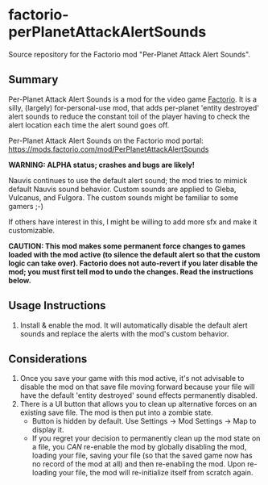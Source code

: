 # factorio-perPlanetAttackAlertSounds

Source repository for the Factorio mod "Per-Planet Attack Alert Sounds".

## Summary

Per-Planet Attack Alert Sounds is a mod for the video game [Factorio](https://factorio.com/). It is a silly, (largely) for-personal-use mod, that adds per-planet 'entity destroyed' alert sounds to reduce the constant toil of the player having to check the alert location each time the alert sound goes off.

Per-Planet Attack Alert Sounds on the Factorio mod portal: https://mods.factorio.com/mod/PerPlanetAttackAlertSounds

**WARNING: ALPHA status; crashes and bugs are likely!**

Nauvis continues to use the default alert sound; the mod tries to mimick default Nauvis sound behavior. Custom sounds are applied to Gleba, Vulcanus, and Fulgora. The custom sounds might be familiar to some gamers ;-)

If others have interest in this, I might be willing to add more sfx and make it customizable. 

**CAUTION: This mod makes some permanent force changes to games loaded with the mod active (to silence the default alert so that the custom logic can take over). Factorio does not auto-revert if you later disable the mod; you must first tell mod to undo the changes. Read the instructions below.**

## Usage Instructions

1. Install & enable the mod. It will automatically disable the default alert sounds and replace the alerts with the mod's custom behavior. 

## Considerations

1. Once you save your game with this mod active, it's not advisable to disable the mod on that save file moving forward because your file will have the default 'entity destroyed' sound effects permanently disabled.
2. There is a UI button that allows you to clean up alternative forces on an existing save file. The mod is then put into a zombie state.
    * Button is hidden by default.  Use Settings -> Mod Settings -> Map to display it.
    * If you regret your decision to permanently clean up the mod state on a file, you *CAN* re-enable the mod by globally disabling the mod, loading your file, saving your file (so that the saved game now has no record of the mod at all) and then re-enabling the mod.  Upon re-loading your file, the mod will re-initialize itself from scratch again.
